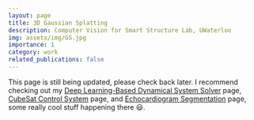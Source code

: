 ```yaml
---
layout: page
title: 3D Gaussian Splatting
description: Computer Vision for Smart Structure Lab, UWaterloo
img: assets/img/GS.jpg
importance: 1
category: work
related_publications: false
---
```


This page is still being updated, please check back later. I recommend checking out my [Deep Learning-Based Dynamical System Solver](../4_project) page, [CubeSat Control System](../2_project) page, and [Echocardiogram Segmentation](../7_project) page, some really cool stuff happening there 😃.
